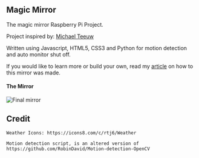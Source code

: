 ## Magic Mirror

The magic mirror Raspberry Pi Project.

Project inspired by: [Michael Teeuw](http://michaelteeuw.nl/tagged/magicmirror)

Written using Javascript, HTML5, CSS3 and Python for motion detection and auto monitor shut off.

If you would like to learn more or build your own, read my [article](https://www.lpadron.me/posts/making-a-smart-mirror) on how to this mirror was made. 

#### The Mirror
![Final mirror](https://i.imgur.com/FQbpuJR.jpg)


## Credit
```
Weather Icons: https://icons8.com/c/rtj6/Weather

Motion detection script, is an altered version of https://github.com/RobinDavid/Motion-detection-OpenCV
```

